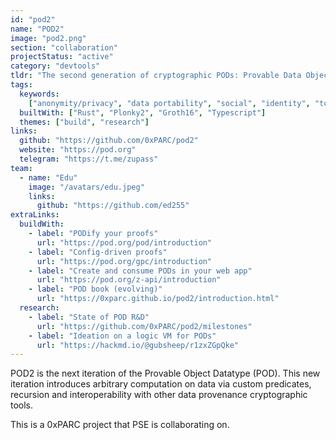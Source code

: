 ```yaml
---
id: "pod2"
name: "POD2"
image: "pod2.png"
section: "collaboration"
projectStatus: "active"
category: "devtools"
tldr: "The second generation of cryptographic PODs: Provable Data Objects"
tags:
  keywords:
    ["anonymity/privacy", "data portability", "social", "identity", "toolkits"]
  builtWith: ["Rust", "Plonky2", "Groth16", "Typescript"]
  themes: ["build", "research"]
links:
  github: "https://github.com/0xPARC/pod2"
  website: "https://pod.org"
  telegram: "https://t.me/zupass"
team:
  - name: "Edu"
    image: "/avatars/edu.jpeg"
    links:
      github: "https://github.com/ed255"
extraLinks:
  buildWith:
    - label: "PODify your proofs"
      url: "https://pod.org/pod/introduction"
    - label: "Config-driven proofs"
      url: "https://pod.org/gpc/introduction"
    - label: "Create and consume PODs in your web app"
      url: "https://pod.org/z-api/introduction"
    - label: "POD book (evolving)"
      url: "https://0xparc.github.io/pod2/introduction.html"
  research:
    - label: "State of POD R&D"
      url: "https://github.com/0xPARC/pod2/milestones"
    - label: "Ideation on a logic VM for PODs"
      url: "https://hackmd.io/@gubsheep/r1zxZGpQke"
---
```


POD2 is the next iteration of the Provable Object Datatype (POD). This new iteration introduces arbitrary computation on data via custom predicates, recursion and interoperability with other data provenance cryptographic tools.

This is a 0xPARC project that PSE is collaborating on.
